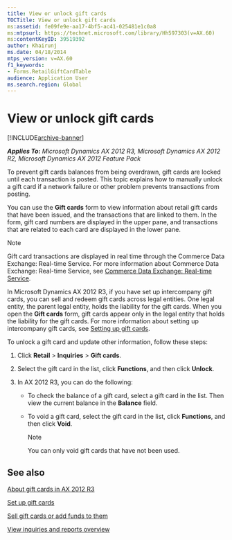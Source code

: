 ```yaml
---
title: View or unlock gift cards
TOCTitle: View or unlock gift cards
ms:assetid: fe09fe9e-aa17-4bf5-ac41-025481e1c0a8
ms:mtpsurl: https://technet.microsoft.com/library/Hh597303(v=AX.60)
ms:contentKeyID: 39519392
author: Khairunj
ms.date: 04/18/2014
mtps_version: v=AX.60
f1_keywords:
- Forms.RetailGiftCardTable
audience: Application User
ms.search.region: Global
---
```


# View or unlock gift cards 


[!INCLUDE[archive-banner](includes/archive-banner.md)]


_**Applies To:** Microsoft Dynamics AX 2012 R3, Microsoft Dynamics AX 2012 R2, Microsoft Dynamics AX 2012 Feature Pack_

To prevent gift cards balances from being overdrawn, gift cards are locked until each transaction is posted. This topic explains how to manually unlock a gift card if a network failure or other problem prevents transactions from posting.

You can use the **Gift cards** form to view information about retail gift cards that have been issued, and the transactions that are linked to them. In the form, gift card numbers are displayed in the upper pane, and transactions that are related to each card are displayed in the lower pane.


> [!NOTE]
> <P>Gift card transactions are displayed in real time through the Commerce Data Exchange: Real-time Service. For more information about Commerce Data Exchange: Real-time Service, see <A href="commerce-data-exchange-real-time-service.md">Commerce Data Exchange: Real-time Service</A>.</P>



In Microsoft Dynamics AX 2012 R3, if you have set up intercompany gift cards, you can sell and redeem gift cards across legal entities. One legal entity, the parent legal entity, holds the liability for the gift cards. When you open the **Gift cards** form, gift cards appear only in the legal entity that holds the liability for the gift cards. For more information about setting up intercompany gift cards, see [Setting up gift cards](setting-up-gift-cards.md).

To unlock a gift card and update other information, follow these steps:

1.  Click **Retail** \> **Inquiries** \> **Gift cards**.

2.  Select the gift card in the list, click **Functions**, and then click **Unlock**.

3.  In AX 2012 R3, you can do the following:
    
      - To check the balance of a gift card, select a gift card in the list. Then view the current balance in the **Balance** field.
    
      - To void a gift card, select the gift card in the list, click **Functions**, and then click **Void**.
        

        > [!NOTE]
        > <P>You can only void gift cards that have not been used.</P>



## See also

[About gift cards in AX 2012 R3](about-gift-cards-in-ax-2012-r3.md)

[Set up gift cards](set-up-gift-cards.md)

[Sell gift cards or add funds to them](sell-gift-cards-or-add-funds-to-them.md)

[View inquiries and reports overview](view-inquiries-and-reports-overview.md)

  


